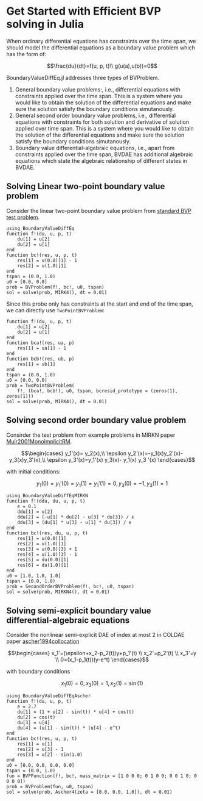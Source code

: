 # Get Started with Efficient BVP solving in Julia

When ordinary differential equations has constraints over the time span, we should model the differential equations as a boundary value problem which has the form of:

```math
\frac{du}{dt}=f(u, p, t)\\
g(u(a),u(b))=0
```

BoundaryValueDiffEq.jl addresses three types of BVProblem.

 1. General boundary value problems:, i.e., differential equations with constraints applied over the time span. This is a system where you would like to obtain the solution of the differential equations and make sure the solution satisfy the boundary conditions simutanously.
 2. General second order boundary value problems, i.e., differential equations with constraints for both solution and derivative of solution applied over time span. This is a system where you would like to obtain the solution of the differential equations and make sure the solution satisfy the boundary conditions simutanously.
 3. Boundary value differential-algebraic equations, i.e., apart from constraints applied over the time span, BVDAE has additional algebraic equations which state the algebraic relationship of different states in BVDAE.

## Solving Linear two-point boundary value problem

Consider the linear two-point boundary value problem from [standard BVP test problem](https://archimede.uniba.it/%7Ebvpsolvers/testsetbvpsolvers/?page_id=29).

```@example getting_started
using BoundaryValueDiffEq
function f!(du, u, p, t)
    du[1] = u[2]
    du[2] = u[1]
end
function bc!(res, u, p, t)
    res[1] = u(0.0)[1] - 1
    res[2] = u(1.0)[1]
end
tspan = (0.0, 1.0)
u0 = [0.0, 0.0]
prob = BVProblem(f!, bc!, u0, tspan)
sol = solve(prob, MIRK4(), dt = 0.01)
```

Since this probe only has constraints at the start and end of the time span, we can directly use `TwoPointBVProblem`:

```@example getting_started
function f!(du, u, p, t)
    du[1] = u[2]
    du[2] = u[1]
end
function bca!(res, ua, p)
    res[1] = ua[1] - 1
end
function bcb!(res, ub, p)
    res[1] = ub[1]
end
tspan = (0.0, 1.0)
u0 = [0.0, 0.0]
prob = TwoPointBVProblem(
    f!, (bca!, bcb!), u0, tspan, bcresid_prototype = (zeros(1), zeros(1)))
sol = solve(prob, MIRK4(), dt = 0.01)
```

## Solving second order boundary value problem

Consirder the test problem from example problems in MIRKN paper [Muir2001MonoImplicitRM](@Citet).

```math
\begin{cases}
y_1'(x)= y_2(x),\\
\epsilon y_2'(x)=-y_1(x)y_2'(x)- y_3(x)y_3'(x),\\
\epsilon y_3'(x)=y_1'(x) y_3(x)- y_1(x) y_3 '(x)
\end{cases}
```

with initial conditions:

```math
y_1(0) = y_1'(0)= y_1(1)=y_1'(1)=0,y_3(0)=
-1, y_3(1)=1
```

```@example getting_started
using BoundaryValueDiffEqMIRKN
function f!(ddu, du, u, p, t)
    ϵ = 0.1
    ddu[1] = u[2]
    ddu[2] = (-u[1] * du[2] - u[3] * du[3]) / ϵ
    ddu[3] = (du[1] * u[3] - u[1] * du[3]) / ϵ
end
function bc!(res, du, u, p, t)
    res[1] = u(0.0)[1]
    res[2] = u(1.0)[1]
    res[3] = u(0.0)[3] + 1
    res[4] = u(1.0)[3] - 1
    res[5] = du(0.0)[1]
    res[6] = du(1.0)[1]
end
u0 = [1.0, 1.0, 1.0]
tspan = (0.0, 1.0)
prob = SecondOrderBVProblem(f!, bc!, u0, tspan)
sol = solve(prob, MIRKN4(), dt = 0.01)
```

## Solving semi-explicit boundary value differential-algebraic equations

Consider the nonlinear semi-explicit DAE of index at most 2 in COLDAE paper [ascher1994collocation](@Citet)

```math
\begin{cases}
x_1'=(\epsilon+x_2-p_2(t))y+p_1'(t) \\
x_2'=p_2'(t) \\
x_3'=y \\
0=(x_1-p_1(t))(y-e^t)
\end{cases}
```

with boundary conditions

```math
x_1(0)=0,x_3(0)=1,x_2(1)=\sin(1)
```

```@example getting_started
using BoundaryValueDiffEqAscher
function f!(du, u, p, t)
    e = 2.7
    du[1] = (1 + u[2] - sin(t)) * u[4] + cos(t)
    du[2] = cos(t)
    du[3] = u[4]
    du[4] = (u[1] - sin(t)) * (u[4] - e^t)
end
function bc!(res, u, p, t)
    res[1] = u[1]
    res[2] = u[3] - 1
    res[3] = u[2] - sin(1.0)
end
u0 = [0.0, 0.0, 0.0, 0.0]
tspan = (0.0, 1.0)
fun = BVPFunction(f!, bc!, mass_matrix = [1 0 0 0; 0 1 0 0; 0 0 1 0; 0 0 0 0])
prob = BVProblem(fun, u0, tspan)
sol = solve(prob, Ascher4(zeta = [0.0, 0.0, 1.0]), dt = 0.01)
```
